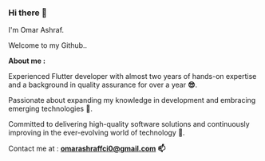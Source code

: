 ### Hi there **👋**

I'm Omar Ashraf. 

Welcome to my Github..


**About me :**

Experienced Flutter developer with almost two years of hands-on expertise and a background in quality assurance for over a year **😎**. 

Passionate about expanding my knowledge in development and embracing emerging technologies **🧐**. 

Committed to delivering high-quality software solutions and continuously improving in the ever-evolving world of technology **🫡**.

Contact me at : **omarashraffci0@gmail.com** **📫**
